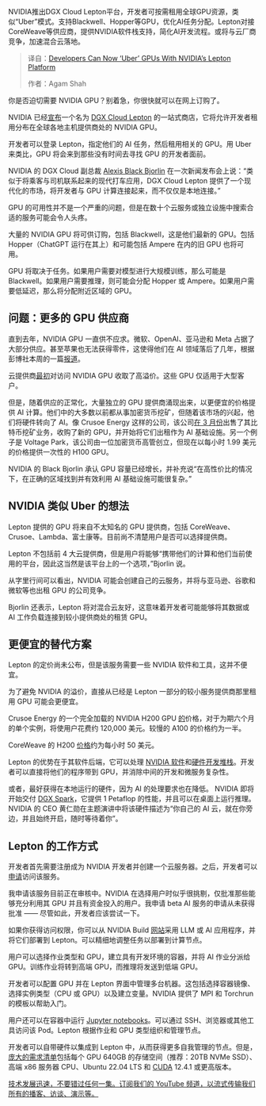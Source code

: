 <!--
title: 开发者现在可以借助NVIDIA的Lepton平台 “Uber” GPU
cover: https://cdn.thenewstack.io/media/2025/04/b4c49fb4-nvidia12.jpg
summary: NVIDIA推出DGX Cloud Lepton平台，开发者可按需租用全球GPU资源，类似“Uber”模式。支持Blackwell、Hopper等GPU，优化AI任务分配。Lepton对接CoreWeave等供应商，提供NVIDIA软件栈支持，简化AI开发流程。或将与云厂商竞争，加速混合云落地。
-->

NVIDIA推出DGX Cloud Lepton平台，开发者可按需租用全球GPU资源，类似“Uber”模式。支持Blackwell、Hopper等GPU，优化AI任务分配。Lepton对接CoreWeave等供应商，提供NVIDIA软件栈支持，简化AI开发流程。或将与云厂商竞争，加速混合云落地。

> 译自：[Developers Can Now ‘Uber’ GPUs With NVIDIA’s Lepton Platform](https://thenewstack.io/developers-can-now-uber-gpus-with-nvidias-lepton-platform/)
> 
> 作者：Agam Shah

你是否迫切需要 NVIDIA GPU？别着急，你很快就可以在网上订购了。

NVIDIA 已经[宣布](https://nvidianews.nvidia.com/news/nvidia-announces-dgx-cloud-lepton-to-connect-developers-to-nvidias-global-compute-ecosystem)一个名为 [DGX Cloud Lepton](https://www.nvidia.com/en-gb/data-center/dgx-cloud-lepton/) 的一站式商店，它将允许开发者租用分布在全球各地主机提供商处的 NVIDIA GPU。

开发者可以登录 Lepton，指定他们的 AI 任务，然后租用相关的 GPU。用 Uber 来类比，GPU 将会来到那些没有时间去寻找 GPU 的开发者面前。

NVIDIA 的 DGX Cloud 副总裁 [Alexis Black Bjorlin](https://www.linkedin.com/in/alexisbjorlin/) 在一次新闻发布会上说：“类似于将乘客与司机联系起来的现代打车应用，DGX Cloud Lepton 提供了一个现代化的市场，将开发者与 GPU 计算连接起来，而不仅仅是本地连接。”

GPU 的可用性并不是一个严重的问题，但是在数十个云服务或独立设施中搜索合适的服务可能会令人头疼。

大量的 NVIDIA GPU 将可供订购，包括 Blackwell，这是他们最新的 GPU。包括 Hopper（ChatGPT 运行在其上）和可能包括 Ampere 在内的旧 GPU 也将可用。

GPU 将取决于任务。如果用户需要对模型进行大规模训练，那么可能是 Blackwell。如果用户需要推理，则可能会分配 Hopper 或 Ampere。如果用户需要低延迟，那么将分配附近区域的 GPU。

## 问题：更多的 GPU 供应商

直到去年，NVIDIA GPU 一直供不应求。微软、OpenAI、亚马逊和 Meta 占据了大部分供应。甚至苹果也无法获得零件，这使得他们在 AI 领域落后了几年，根据彭博社本周的一篇[报道](https://www.bloomberg.com/news/features/2025-05-18/how-apple-intelligence-and-siri-ai-went-so-wrong)。

云提供商[最初](https://www.hpcwire.com/2023/10/16/annual-gpu-upgrades-nvidias-plan-for-faster-chips/)对访问 NVIDIA GPU 收取了高溢价。这些 GPU 仅适用于大型客户。

但是，随着供应的正常化，大量独立的 GPU 提供商涌现出来，以更便宜的价格提供 AI 计算。他们中的大多数以前都从事加密货币挖矿，但随着该市场的兴起，他们将硬件转向了 AI。像 Crusoe Energy 这样的公司，该公司[在 3 月份](https://www.cnbc.com/2025/03/25/crusoe-energy-sells-bitcoin-mining-unit-to-nydig-to-focus-on-ai.html)出售了其比特币挖矿业务，收购了新的 GPU，并开始将它们出租作为 AI 基础设施。另一个例子是 Voltage Park，该公司由一位加密货币高管创立，但现在以每小时 1.99 美元的价格提供一次性的 H100 GPU。

NVIDIA 的 Black Bjorlin 承认 GPU 容量已经增长，并补充说“在高性价比的情况下，在正确的区域找到并有效利用 AI 基础设施可能很复杂。”

## NVIDIA 类似 Uber 的想法

Lepton 提供的 GPU 将来自不太知名的 GPU 提供商，包括 CoreWeave、Crusoe、Lambda、富士康等。目前尚不清楚用户是否可以选择提供商。

Lepton 不包括前 4 大云提供商，但是用户将能够“携带他们的计算和他们当前使用的平台，因此这当然是该平台上的一个选项，”Bjorlin 说。

从字里行间可以看出，NVIDIA 可能会创建自己的云服务，并将与亚马逊、谷歌和微软等也出租 GPU 的公司竞争。

Bjorlin 还表示，Lepton 将对混合云友好，这意味着开发者可能能够将其数据或 AI 工作负载连接到较小提供商处的租赁 GPU。

## 更便宜的替代方案

Lepton 的定价尚未公布，但是该服务需要一些 NVIDIA 软件和工具，这并不便宜。

为了避免 NVIDIA 的溢价，直接从已经是 Lepton 一部分的较小服务提供商那里租用 GPU 可能会更便宜。

Crusoe Energy 的一个完全加载的 NVIDIA H200 GPU [的](https://crusoe.ai/cloud/pricing/)价格，对于为期六个月的单个实例，将使用户花费约 120,000 美元。较慢的 A100 的价格约为一半。

CoreWeave 的 H200 [价格](https://www.coreweave.com/pricing)约为每小时 50 美元。

Lepton 的优势在于其软件后端，它可以处理 [NVIDIA 软件](https://thenewstack.io/nvidia-wants-to-rewrite-the-software-development-stack/)和[硬件开发堆栈](https://thenewstack.io/nvidias-hardware-roadmap-and-its-impact-on-developers/)。开发者可以直接将他们的程序带到 GPU，并消除中间的开发和微服务复杂性。

或者，最好获得在本地运行的硬件，因为 AI 的处理要求也在降低。
NVIDIA 即将开始交付 [DGX Spark](https://thenewstack.io/after-deepseek-nvidia-puts-its-focus-on-inference-at-gtc/)，它提供 1 Petaflop 的性能，并且可以在桌面上运行推理。NVIDIA 的 CEO 黄仁勋在主题演讲中将该硬件描述为“你自己的 AI 云，就在你旁边，并且始终开启，随时等待着你”。

## Lepton 的工作方式

开发者首先需要注册成为 NVIDIA 开发者并创建一个云服务器。之后，开发者可以[申请](https://developer.nvidia.com/dgx-cloud/get-lepton)访问该服务。

我申请该服务目前正在审核中。NVIDIA 在选择用户时似乎很挑剔，仅批准那些能够充分利用其 GPU 并且有资金投入的用户。我申请 beta AI 服务的申请从未获得批准 —— 尽管如此，开发者应该尝试一下。

如果你获得访问权限，你可以从 NVIDIA Build [网站](https://build.nvidia.com/)采用 LLM 或 AI 应用程序，并将它们部署到 Lepton。可以精细地调整任务以部署到计算节点。

用户可以选择作业类型和 GPU，建立具有开发环境的容器，并将 AI 作业分派给 GPU。训练作业将转到高端 GPU，而推理将发送到低端 GPU。

开发者可以配置 GPU 并在 Lepton 界面中管理多台机器。这包括选择容器镜像、选择实例类型（CPU 或 GPU）以及建立变量。NVIDIA 提供了 MPI 和 Torchrun 的模板以帮助入门。

用户还可以在容器中运行 [Jupyter notebooks](https://thenewstack.io/introduction-to-jupyter-notebooks-for-developers/)。可以通过 SSH、浏览器或其他工具访问该 Pod。Lepton 根据作业和 GPU 类型组织和管理节点。

开发者可以自带硬件以集成到 Lepton 中，从而获得更多自我管理的节点。但是，[庞大的需求清单](https://docs.nvidia.com/dgx-cloud/lepton/guides/nodes/bring-your-own-compute/requirements/)包括每个 GPU 640GB 的存储空间（推荐：20TB NVMe SSD）、高端 x86 服务器 CPU、Ubuntu 22.04 LTS 和 [CUDA](https://thenewstack.io/nvidia-making-radical-changes-to-cuda-after-nearly-20-years/) 12.4.1 或更高版本。

[技术发展迅速，不要错过任何一集。订阅我们的 YouTube 频道，以流式传输我们所有的播客、访谈、演示等。](https://youtube.com/thenewstack?sub_confirmation=1)